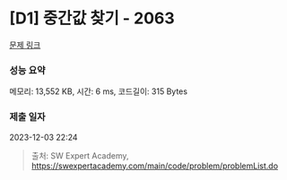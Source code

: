# [D1] 중간값 찾기 - 2063 

[문제 링크](https://swexpertacademy.com/main/code/problem/problemDetail.do?contestProbId=AV5QPsXKA2UDFAUq) 

### 성능 요약

메모리: 13,552 KB, 시간: 6 ms, 코드길이: 315 Bytes

### 제출 일자

2023-12-03 22:24



> 출처: SW Expert Academy, https://swexpertacademy.com/main/code/problem/problemList.do